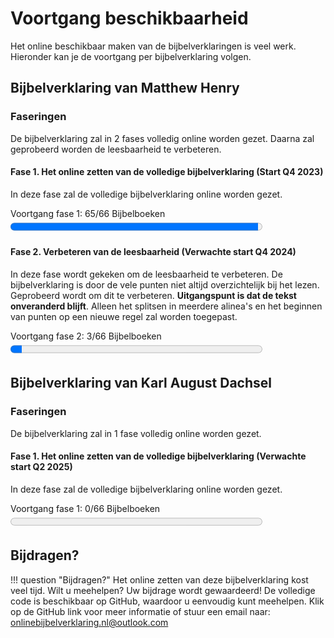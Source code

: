 # Voortgang beschikbaarheid

Het online beschikbaar maken van de bijbelverklaringen is veel werk. Hieronder kan je de voortgang per bijbelverklaring volgen.

## Bijbelverklaring van Matthew Henry

### Faseringen

De bijbelverklaring zal in 2 fases volledig online worden gezet. Daarna zal geprobeerd worden de leesbaarheid te verbeteren.

#### Fase 1. Het online zetten van de volledige bijbelverklaring (Start Q4 2023)

In deze fase zal de volledige bijbelverklaring online worden gezet.

<label for="file">Voortgang fase 1: 65/66 Bijbelboeken</label><progress id="file" value="65" max="66" style="width:80%; height:25px;"></progress> 


#### Fase 2. Verbeteren van de leesbaarheid (Verwachte start Q4 2024)
  
In deze fase wordt gekeken om de leesbaarheid te verbeteren. De bijbelverklaring is door de vele punten niet altijd overzichtelijk bij het lezen. Geprobeerd wordt om dit te verbeteren. **Uitgangspunt is dat de tekst onveranderd blijft**. Alleen het splitsen in meerdere alinea's en het beginnen van punten op een nieuwe regel zal worden toegepast.
 
<label for="file">Voortgang fase 2: 3/66 Bijbelboeken</label><progress id="file" value="3" max="66" style="width:80%; height:25px;"></progress> 


## Bijbelverklaring van Karl August Dachsel 

### Faseringen

De bijbelverklaring zal in 1 fase volledig online worden gezet.

#### Fase 1. Het online zetten van de volledige bijbelverklaring (Verwachte start Q2 2025)

In deze fase zal de volledige bijbelverklaring online worden gezet.

<label for="file">Voortgang fase 1: 0/66 Bijbelboeken</label><progress id="file" value="0" max="66" style="width:80%; height:25px;"></progress> 




## Bijdragen?

!!! question "Bijdragen?"
    Het online zetten van deze bijbelverklaring kost veel tijd. Wilt u meehelpen? Uw bijdrage wordt gewaardeerd! De volledige code is beschikbaar op GitHub, waardoor u eenvoudig kunt meehelpen. Klik op de GitHub link voor meer informatie of stuur een email naar: [onlinebijbelverklaring.nl@outlook.com](mailto:onlinebijbelverklaring.nl@outlook.com)